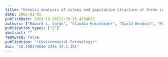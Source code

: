 ```yaml
---
title: "Genetic analysis of colony and population structure of three introduced populations of the Formosan subterranean termite (Isoptera: Rhinotermitidae) in the continental United States"
date: 2006-01-01
publishDate: 2019-10-28T21:26:25.475482Z
authors: ["Edward L. Vargo", "Claudia Husseneder", "David Woodson", "Michael G. Waldvogel", "J. Kenneth Grace"]
publication_types: ["2"]
abstract: ""
featured: false
publication: "*Environmental Entomology*"
doi: "10.1603/0046-225x-35.1.151"
---
```


